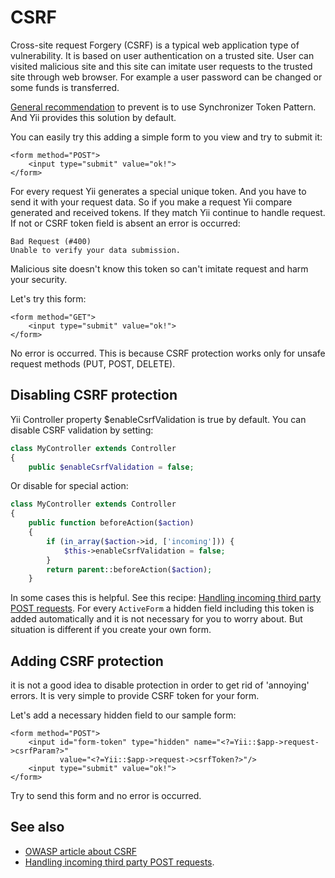 CSRF
================

Cross-site request Forgery (CSRF) is a typical web application type of vulnerability. It is based on 
user authentication on a trusted site. User can visited malicious site and this site can imitate user requests 
to the trusted site through web browser. For example a user password can be changed or some funds is transferred.

[General recommendation](https://www.owasp.org/index.php/Cross-Site_Request_Forgery_%28CSRF%29_Prevention_Cheat_Sheet) to prevent
is to use Synchronizer Token Pattern. And Yii provides this solution by default.

You can easily try this adding a simple form to you view and try to submit it:
```
<form method="POST">
    <input type="submit" value="ok!">
</form>
```



For every request Yii generates a special unique token. And you have to send it with your request data.
So if you make a request Yii compare generated and received tokens. If they match Yii continue to handle request. 
If not or CSRF token field is absent an error is occurred:

```
Bad Request (#400)
Unable to verify your data submission. 
```


Malicious site doesn't know this token so can't imitate request and harm your security.

Let's try this form:
```
<form method="GET">
    <input type="submit" value="ok!">
</form>
```
No error is occurred. This is because CSRF protection works only for unsafe request methods (PUT, POST, DELETE).

Disabling CSRF protection
----------------

Yii Controller property $enableCsrfValidation is true by default. You can disable CSRF validation by setting:

```php
class MyController extends Controller
{
    public $enableCsrfValidation = false;
```

Or disable for special action:
```php
class MyController extends Controller
{
    public function beforeAction($action)
    {
        if (in_array($action->id, ['incoming'])) {
            $this->enableCsrfValidation = false;
        }
        return parent::beforeAction($action);
    }
```

In some cases this is helpful. See this recipe: [Handling incoming third party POST requests](incoming-post.md).
For every `ActiveForm` a hidden field including this token is added automatically and it is not necessary for you
to worry about. But situation is different if you create your own form.

Adding CSRF protection 
----------------

it is not a good idea to disable protection in order to get rid of 'annoying' errors.
It is very simple to provide CSRF token for your form.

Let's add a necessary hidden field to our sample form:
```
<form method="POST">
    <input id="form-token" type="hidden" name="<?=Yii::$app->request->csrfParam?>"
           value="<?=Yii::$app->request->csrfToken?>"/>
    <input type="submit" value="ok!">
</form>
```

Try to send this form and no error is occurred.


See also
--------

- [OWASP article about CSRF](https://www.owasp.org/index.php/Cross-Site_Request_Forgery_%28CSRF%29_Prevention_Cheat_Sheet)
- [Handling incoming third party POST requests](incoming-post.md).
